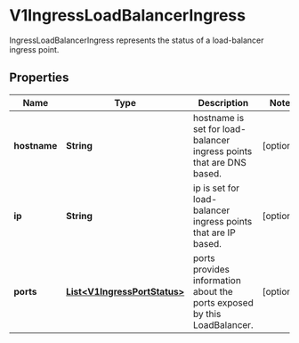 

# V1IngressLoadBalancerIngress

IngressLoadBalancerIngress represents the status of a load-balancer ingress point.

## Properties

| Name | Type | Description | Notes |
|------------ | ------------- | ------------- | -------------|
|**hostname** | **String** | hostname is set for load-balancer ingress points that are DNS based. |  [optional] |
|**ip** | **String** | ip is set for load-balancer ingress points that are IP based. |  [optional] |
|**ports** | [**List&lt;V1IngressPortStatus&gt;**](V1IngressPortStatus.md) | ports provides information about the ports exposed by this LoadBalancer. |  [optional] |



